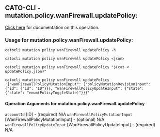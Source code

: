 
## CATO-CLI - mutation.policy.wanFirewall.updatePolicy:
[Click here](https://api.catonetworks.com/documentation/#mutation-updatePolicy) for documentation on this operation.

### Usage for mutation.policy.wanFirewall.updatePolicy:

`catocli mutation policy wanFirewall updatePolicy -h`

`catocli mutation policy wanFirewall updatePolicy <json>`

`catocli mutation policy wanFirewall updatePolicy "$(cat < updatePolicy.json)"`

`catocli mutation policy wanFirewall updatePolicy '{"wanFirewallPolicyMutationInput": {"policyMutationRevisionInput": {"id": {"id": "ID"}}}, "wanFirewallPolicyUpdateInput": {"state": {"state": "enum(PolicyToggleState)"}}}'`

#### Operation Arguments for mutation.policy.wanFirewall.updatePolicy ####
`accountId` [ID] - (required) N/A 
`wanFirewallPolicyMutationInput` [WanFirewallPolicyMutationInput] - (optional) N/A 
`wanFirewallPolicyUpdateInput` [WanFirewallPolicyUpdateInput] - (required) N/A 
